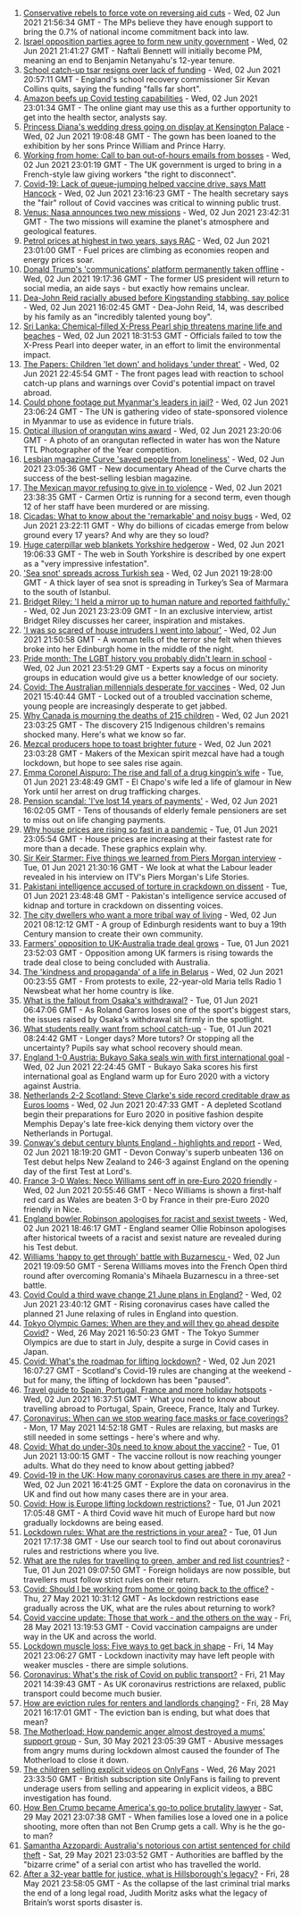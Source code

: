 1. [Conservative rebels to force vote on reversing aid cuts](https://www.bbc.co.uk/news/uk-57338465) - Wed, 02 Jun 2021 21:56:34 GMT - The MPs believe they have enough support to bring the 0.7% of national income commitment back into law.
2. [Israel opposition parties agree to form new unity government](https://www.bbc.co.uk/news/world-middle-east-57336574) - Wed, 02 Jun 2021 21:41:27 GMT - Naftali Bennett will initially become PM, meaning an end to Benjamin Netanyahu's 12-year tenure.
3. [School catch-up tsar resigns over lack of funding](https://www.bbc.co.uk/news/education-57335558) - Wed, 02 Jun 2021 20:57:11 GMT - England's school recovery commissioner Sir Kevan Collins quits, saying the funding "falls far short".
4. [Amazon beefs up Covid testing capabilities](https://www.bbc.co.uk/news/business-57325574) - Wed, 02 Jun 2021 23:01:34 GMT - The online giant may use this as a further opportunity to get into the health sector, analysts say.
5. [Princess Diana's wedding dress going on display at Kensington Palace](https://www.bbc.co.uk/news/uk-57338265) - Wed, 02 Jun 2021 19:08:48 GMT - The gown has been loaned to the exhibition by her sons Prince William and Prince Harry.
6. [Working from home: Call to ban out-of-hours emails from bosses](https://www.bbc.co.uk/news/uk-politics-57314814) - Wed, 02 Jun 2021 23:01:19 GMT - The UK government is urged to bring in a French-style law giving workers "the right to disconnect".
7. [Covid-19: Lack of queue-jumping helped vaccine drive, says Matt Hancock](https://www.bbc.co.uk/news/uk-57336316) - Wed, 02 Jun 2021 23:16:23 GMT - The health secretary says the "fair" rollout of Covid vaccines was critical to winning public trust.
8. [Venus: Nasa announces two new missions](https://www.bbc.co.uk/news/science-environment-57339355) - Wed, 02 Jun 2021 23:42:31 GMT - The two missions will examine the planet's atmosphere and geological features.
9. [Petrol prices at highest in two years, says RAC](https://www.bbc.co.uk/news/business-57336030) - Wed, 02 Jun 2021 23:01:00 GMT - Fuel prices are climbing as economies reopen and energy prices soar.
10. [Donald Trump's 'communications' platform permanently taken offline](https://www.bbc.co.uk/news/technology-57338035) - Wed, 02 Jun 2021 19:17:36 GMT - The former US president will return to social media, an aide says - but exactly how remains unclear.
11. [Dea-John Reid racially abused before Kingstanding stabbing, say police](https://www.bbc.co.uk/news/uk-england-birmingham-57334647) - Wed, 02 Jun 2021 16:02:45 GMT - Dea-John Reid, 14, was described by his family as an "incredibly talented young boy".
12. [Sri Lanka: Chemical-filled X-Press Pearl ship threatens marine life and beaches](https://www.bbc.co.uk/news/world-asia-57326893) - Wed, 02 Jun 2021 18:31:53 GMT - Officials failed to tow the X-Press Pearl into deeper water, in an effort to limit the environmental impact.
13. [The Papers: Children 'let down' and holidays 'under threat'](https://www.bbc.co.uk/news/blogs-the-papers-57338815) - Wed, 02 Jun 2021 22:45:54 GMT - The front pages lead with reaction to school catch-up plans and warnings over Covid's potential impact on travel abroad.
14. [Could phone footage put Myanmar's leaders in jail?](https://www.bbc.co.uk/news/world-asia-57332985) - Wed, 02 Jun 2021 23:06:24 GMT - The UN is gathering video of state-sponsored violence in Myanmar to use as evidence in future trials.
15. [Optical illusion of orangutan wins award](https://www.bbc.co.uk/news/in-pictures-57335458) - Wed, 02 Jun 2021 23:20:06 GMT - A photo of an orangutan reflected in water has won the Nature TTL Photographer of the Year competition.
16. [Lesbian magazine Curve 'saved people from loneliness'](https://www.bbc.co.uk/news/entertainment-arts-57332101) - Wed, 02 Jun 2021 23:05:36 GMT - New documentary Ahead of the Curve charts the success of the best-selling lesbian magazine.
17. [The Mexican mayor refusing to give in to violence](https://www.bbc.co.uk/news/world-latin-america-57336254) - Wed, 02 Jun 2021 23:38:35 GMT - Carmen Ortiz is running for a second term, even though 12 of her staff have been murdered or are missing.
18. [Cicadas: What to know about the 'remarkable' and noisy bugs](https://www.bbc.co.uk/news/world-us-canada-57335800) - Wed, 02 Jun 2021 23:22:11 GMT - Why do billions of cicadas emerge from below ground every 17 years? And why are they so loud?
19. [Huge caterpillar web blankets Yorkshire hedgerow](https://www.bbc.co.uk/news/uk-england-south-yorkshire-57331703) - Wed, 02 Jun 2021 19:06:33 GMT - The web in South Yorkshire is described by one expert as a "very impressive infestation".
20. ['Sea snot' spreads across Turkish sea](https://www.bbc.co.uk/news/science-environment-57336252) - Wed, 02 Jun 2021 19:28:00 GMT - A thick layer of sea snot is spreading in Turkey’s Sea of Marmara to the south of Istanbul.
21. [Bridget Riley: 'I held a mirror up to human nature and reported faithfully.'](https://www.bbc.co.uk/news/entertainment-arts-57332625) - Wed, 02 Jun 2021 23:23:09 GMT - In an exclusive interview, artist Bridget Riley discusses her career, inspiration and mistakes.
22. ['I was so scared of house intruders I went into labour'](https://www.bbc.co.uk/news/uk-scotland-edinburgh-east-fife-57316466) - Wed, 02 Jun 2021 21:50:58 GMT - A woman tells of the terror she felt when thieves broke into her Edinburgh home in the middle of the night.
23. [Pride month: The LGBT history you probably didn't learn in school](https://www.bbc.co.uk/news/newsbeat-57176199) - Wed, 02 Jun 2021 23:51:29 GMT - Experts say a focus on minority groups in education would give us a better knowledge of our society.
24. [Covid: The Australian millennials desperate for vaccines](https://www.bbc.co.uk/news/world-australia-57325514) - Wed, 02 Jun 2021 15:40:44 GMT - Locked out of a troubled vaccination scheme, young people are increasingly desperate to get jabbed.
25. [Why Canada is mourning the deaths of 215 children](https://www.bbc.co.uk/news/world-us-canada-57325653) - Wed, 02 Jun 2021 23:03:25 GMT - The discovery 215 Indigenous children's remains shocked many. Here's what we know so far.
26. [Mezcal producers hope to toast brighter future](https://www.bbc.co.uk/news/business-57231020) - Wed, 02 Jun 2021 23:03:28 GMT - Makers of the Mexican spirit mezcal have had a tough lockdown, but hope to see sales rise again.
27. [Emma Coronel Aispuro: The rise and fall of a drug kingpin’s wife](https://www.bbc.co.uk/news/world-us-canada-57285786) - Tue, 01 Jun 2021 23:48:49 GMT - El Chapo's wife led a life of glamour in New York until her arrest on drug trafficking charges.
28. [Pension scandal: 'I've lost 14 years of payments'](https://www.bbc.co.uk/news/business-57314686) - Wed, 02 Jun 2021 16:02:05 GMT - Tens of thousands of elderly female pensioners are set to miss out on life changing payments.
29. [Why house prices are rising so fast in a pandemic](https://www.bbc.co.uk/news/business-57260261) - Tue, 01 Jun 2021 23:05:54 GMT - House prices are increasing at their fastest rate for more than a decade. These graphics explain why.
30. [Sir Keir Starmer: Five things we learned from Piers Morgan interview](https://www.bbc.co.uk/news/uk-politics-57321990) - Tue, 01 Jun 2021 21:30:16 GMT - We look at what the Labour leader revealed in his interview on ITV's Piers Morgan's Life Stories.
31. [Pakistani intelligence accused of torture in crackdown on dissent](https://www.bbc.co.uk/news/world-asia-57241981) - Tue, 01 Jun 2021 23:48:48 GMT - Pakistan's intelligence service accused of kidnap and torture in crackdown on dissenting voices.
32. [The city dwellers who want a more tribal way of living](https://www.bbc.co.uk/news/uk-scotland-edinburgh-east-fife-57316602) - Wed, 02 Jun 2021 08:12:12 GMT - A group of Edinburgh residents want to buy a 19th Century mansion to create their own community.
33. [Farmers' opposition to UK-Australia trade deal grows](https://www.bbc.co.uk/news/science-environment-57268681) - Tue, 01 Jun 2021 23:52:03 GMT - Opposition among UK farmers is rising towards the trade deal close to being concluded with Australia.
34. [The 'kindness and propaganda' of a life in Belarus](https://www.bbc.co.uk/news/newsbeat-57261580) - Wed, 02 Jun 2021 00:23:55 GMT - From protests to exile, 22-year-old Maria tells Radio 1 Newsbeat what her home country is like.
35. [What is the fallout from Osaka's withdrawal?](https://www.bbc.co.uk/sport/tennis/57311128) - Tue, 01 Jun 2021 06:47:06 GMT - As Roland Garros loses one of the sport's biggest stars, the issues raised by Osaka's withdrawal sit firmly in the spotlight.
36. [What students really want from school catch-up](https://www.bbc.co.uk/news/education-57246697) - Tue, 01 Jun 2021 08:24:42 GMT - Longer days? More tutors? Or stopping all the uncertainty? Pupils say what school recovery should mean.
37. [England 1-0 Austria: Bukayo Saka seals win with first international goal](https://www.bbc.co.uk/sport/football/57250378) - Wed, 02 Jun 2021 22:24:45 GMT - Bukayo Saka scores his first international goal as England warm up for Euro 2020 with a victory against Austria.
38. [Netherlands 2-2 Scotland: Steve Clarke's side record creditable draw as Euros looms](https://www.bbc.co.uk/sport/football/57250376) - Wed, 02 Jun 2021 20:47:33 GMT - A depleted Scotland begin their preparations for Euro 2020 in positive fashion despite Memphis Depay's late free-kick denying them victory over the Netherlands in Portugal.
39. [Conway's debut century blunts England - highlights and report](https://www.bbc.co.uk/sport/cricket/57335535) - Wed, 02 Jun 2021 18:19:20 GMT - Devon Conway's superb unbeaten 136 on Test debut helps New Zealand to 246-3 against England on the opening day of the first Test at Lord's.
40. [France 3-0 Wales: Neco Williams sent off in pre-Euro 2020 friendly](https://www.bbc.co.uk/sport/football/57250377) - Wed, 02 Jun 2021 20:55:46 GMT - Neco Williams is shown a first-half red card as Wales are beaten 3-0 by France in their pre-Euro 2020 friendly in Nice.
41. [England bowler Robinson apologises for racist and sexist tweets](https://www.bbc.co.uk/sport/cricket/57335528) - Wed, 02 Jun 2021 18:46:17 GMT - England seamer Ollie Robinson apologises after historical tweets of a racist and sexist nature are revealed during his Test debut.
42. [Williams 'happy to get through' battle with Buzarnescu ](https://www.bbc.co.uk/sport/tennis/57331210) - Wed, 02 Jun 2021 19:09:50 GMT - Serena Williams moves into the French Open third round after overcoming Romania's Mihaela Buzarnescu in a three-set battle.
43. [Covid Could a third wave change 21 June plans in England?](https://www.bbc.co.uk/news/health-57328469) - Wed, 02 Jun 2021 23:40:12 GMT - Rising coronavirus cases have called the planned 21 June relaxing of rules in England into question.
44. [Tokyo Olympic Games: When are they and will they go ahead despite Covid?](https://www.bbc.co.uk/news/world-asia-57240044) - Wed, 26 May 2021 16:50:23 GMT - The Tokyo Summer Olympics are due to start in July, despite a surge in Covid cases in Japan.
45. [Covid: What's the roadmap for lifting lockdown?](https://www.bbc.co.uk/news/explainers-52530518) - Wed, 02 Jun 2021 16:07:27 GMT - Scotland's Covid-19 rules are changing at the weekend - but for many, the lifting of lockdown has been "paused".
46. [Travel guide to Spain, Portugal, France and more holiday hotspots](https://www.bbc.co.uk/news/explainers-56997931) - Wed, 02 Jun 2021 16:37:51 GMT - What you need to know about travelling abroad to Portugal, Spain, Greece, France, Italy and Turkey.
47. [Coronavirus: When can we stop wearing face masks or face coverings?](https://www.bbc.co.uk/news/health-51205344) - Mon, 17 May 2021 14:52:18 GMT - Rules are relaxing, but masks are still needed in some settings - here's where and why.
48. [Covid: What do under-30s need to know about the vaccine?](https://www.bbc.co.uk/news/health-57273875) - Tue, 01 Jun 2021 13:00:15 GMT - The vaccine rollout is now reaching younger adults. What do they need to know about getting jabbed?
49. [Covid-19 in the UK: How many coronavirus cases are there in my area?](https://www.bbc.co.uk/news/uk-51768274) - Wed, 02 Jun 2021 16:41:25 GMT - Explore the data on coronavirus in the UK and find out how many cases there are in your area.
50. [Covid: How is Europe lifting lockdown restrictions?](https://www.bbc.co.uk/news/explainers-53640249) - Tue, 01 Jun 2021 17:05:48 GMT - A third Covid wave hit much of Europe hard but now gradually lockdowns are being eased.
51. [Lockdown rules: What are the restrictions in your area?](https://www.bbc.co.uk/news/uk-54373904) - Tue, 01 Jun 2021 17:17:38 GMT - Use our search tool to find out about coronavirus rules and restrictions where you live.
52. [What are the rules for travelling to green, amber and red list countries?](https://www.bbc.co.uk/news/explainers-52544307) - Tue, 01 Jun 2021 09:07:50 GMT - Foreign holidays are now possible, but travellers must follow strict rules on their return.
53. [Covid: Should I be working from home or going back to the office?](https://www.bbc.co.uk/news/business-52567567) - Thu, 27 May 2021 10:31:12 GMT - As lockdown restrictions ease gradually across the UK, what are the rules about returning to work?
54. [Covid vaccine update: Those that work - and the others on the way](https://www.bbc.co.uk/news/health-51665497) - Fri, 28 May 2021 13:19:53 GMT - Covid vaccination campaigns are under way in the UK and across the world.
55. [Lockdown muscle loss: Five ways to get back in shape](https://www.bbc.co.uk/news/uk-56887390) - Fri, 14 May 2021 23:06:27 GMT - Lockdown inactivity may have left people with weaker muscles - there are simple solutions.
56. [Coronavirus: What's the risk of Covid on public transport?](https://www.bbc.co.uk/news/health-51736185) - Fri, 21 May 2021 14:39:43 GMT - As UK coronavirus restrictions are relaxed, public transport could become much busier.
57. [How are eviction rules for renters and landlords changing?](https://www.bbc.co.uk/news/explainers-53860154) - Fri, 28 May 2021 16:17:01 GMT - The eviction ban is ending, but what does that mean?
58. [The Motherload: How pandemic anger almost destroyed a mums' support group](https://www.bbc.co.uk/news/stories-57285368) - Sun, 30 May 2021 23:05:39 GMT - Abusive messages from angry mums during lockdown almost caused the founder of The Motherload to close it down.
59. [The children selling explicit videos on OnlyFans](https://www.bbc.co.uk/news/uk-57255983) - Wed, 26 May 2021 23:33:50 GMT - British subscription site OnlyFans is failing to prevent underage users from selling and appearing in explicit videos, a BBC investigation has found.
60. [How Ben Crump became America's go-to police brutality lawyer](https://www.bbc.co.uk/news/world-us-canada-57038162) - Sat, 29 May 2021 23:07:38 GMT - When families lose a loved one in a police shooting, more often than not Ben Crump gets a call. Why is he the go-to man?
61. [Samantha Azzopardi: Australia's notorious con artist sentenced for child theft](https://www.bbc.co.uk/news/world-australia-57284621) - Sat, 29 May 2021 23:03:52 GMT - Authorities are baffled by the "bizarre crime" of a serial con artist who has travelled the world.
62. [After a 32-year battle for justice, what is Hillsborough's legacy?](https://www.bbc.co.uk/news/uk-57281398) - Fri, 28 May 2021 23:58:05 GMT - As the collapse of the last criminal trial marks the end of a long legal road, Judith Moritz asks what the legacy of Britain’s worst sports disaster is.
